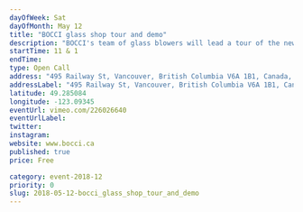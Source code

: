 ```yaml
---
dayOfWeek: Sat
dayOfMonth: May 12
title: "BOCCI glass shop tour and demo"
description: "BOCCI's team of glass blowers will lead a tour of the new Railtown glass studio and demo the most recent BOCCI products, 84 + 87. <br> "
startTime: 11 & 1
endTime: 
type: Open Call
address: "495 Railway St, Vancouver, British Columbia V6A 1B1, Canada, Vancouver, BC, Canada"
addressLabel: "495 Railway St, Vancouver, British Columbia V6A 1B1, Canada"
latitude: 49.285084
longitude: -123.09345
eventUrl: vimeo.com/226026640
eventUrlLabel: 
twitter: 
instagram: 
website: www.bocci.ca
published: true
price: Free

category: event-2018-12
priority: 0
slug: 2018-05-12-bocci_glass_shop_tour_and_demo
---
```

